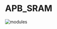 # APB_SRAM
![modules](https://github.com/fangyzh26/APB_SRAM/assets/103894715/685365fd-045c-44dd-8748-e86db1d0e839)
